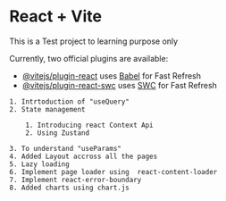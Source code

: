 # React + Vite

This is a Test project to learning purpose only

Currently, two official plugins are available:

- [@vitejs/plugin-react](https://github.com/vitejs/vite-plugin-react/blob/main/packages/plugin-react/README.md) uses [Babel](https://babeljs.io/) for Fast Refresh
- [@vitejs/plugin-react-swc](https://github.com/vitejs/vite-plugin-react-swc) uses [SWC](https://swc.rs/) for Fast Refresh


```
1. Intrtoduction of "useQuery"
2. State management

    1. Introducing react Context Api
    2. Using Zustand

3. To understand "useParams"
4. Added Layout accross all the pages 
5. Lazy loading
6. Implement page loader using  react-content-loader
7. Implement react-error-boundary 
8. Added charts using chart.js
```


